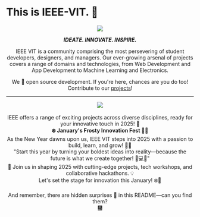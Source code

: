 # This is IEEE-VIT. 🚀

<p align="center">
  <img src="https://github.com/IEEE-VIT/.github/blob/main/profile/IEEE%20Space.png">
</p>

<p align="center">
  <b><i>IDEATE. INNOVATE. INSPIRE.</i></b>
</p>

<p align="center">
  IEEE VIT is a community comprising the most persevering of student developers, designers, and managers. Our ever-growing arsenal of projects covers a range of domains and technologies, from Web Development and App Development to Machine Learning and Electronics. 

</p>
<p align="center">
  We 💙 open source development. If you're here, chances are you do too! Contribute to our <a href="https://github.com/orgs/IEEE-VIT/repositories">projects</a>!
</p>

-----------------------------------------------------------------

<div align="center">
  <img src="https://github.com/jhwach/.github/blob/main/profile/ieeemem.jpg">
  <br><br>IEEE offers a range of exciting projects across diverse disciplines, ready for your innovative touch in 2025! 🥳
</div>

<div align="center">
  <b>❄️ January's Frosty Innovation Fest 🧊🚀</b>
</div>

<div align="center">
  As the New Year dawns upon us, IEEE VIT steps into 2025 with a passion to build, learn, and grow! 🎉✨  
  <br>"Start this year by turning your boldest ideas into reality—because the future is what we create together! 🚀💻✨"
</div>

<div align="center">
  🌟 Join us in shaping 2025 with cutting-edge projects, tech workshops, and collaborative hackathons. 💡  
  <br>Let's set the stage for innovation this January! ❄️🔧
</div>

<div align="center">
  <br>And remember, there are hidden surprises 🥚 in this README—can you find them?
</div>

<div align="center">
  <a href="https://www.youtube.com/watch?v=QGJuMBdaqIw" target="_blank">🎆</a>
</div>
